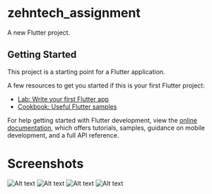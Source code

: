 # zehntech_assignment

A new Flutter project.

## Getting Started

This project is a starting point for a Flutter application.

A few resources to get you started if this is your first Flutter project:

- [Lab: Write your first Flutter app](https://docs.flutter.dev/get-started/codelab)
- [Cookbook: Useful Flutter samples](https://docs.flutter.dev/cookbook)

For help getting started with Flutter development, view the
[online documentation](https://docs.flutter.dev/), which offers tutorials,
samples, guidance on mobile development, and a full API reference.

# Screenshots

![Alt text](assets/splash.png?raw=true)
![Alt text](assets/login.png?raw=true)
![Alt text](assets/home.png?raw=true)
![Alt text](assets/home2.png?raw=true)